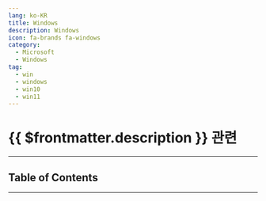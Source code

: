```yaml
---
lang: ko-KR
title: Windows
description: Windows
icon: fa-brands fa-windows
category:
  - Microsoft
  - Windows
tag:
  - win
  - windows
  - win10
  - win11
---
```


# {{ $frontmatter.description }} 관련

<ShieldsGroup logos="windows,windowsterminal,chocolatey"/>

---

## Table of Contents

<ToCLocal basePath="/devops/windows/" />

---

<TagLinks />